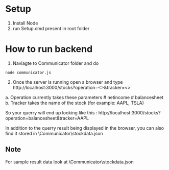 # Setup

1. Install Node 
2. run Setup.cmd present in root folder 

# How to run backend 

1. Naviagte to Communicator folder and do 
```
node communicator.js
```

2. Once the server is running open a browser and type http://localhost:3000/stocks?operation=<>&tracker=<>

a. Operation currently takes these parameters 
    # netincome
    # balancesheet
b. Tracker takes the name of the stock (for example: AAPL, TSLA) 


So your querry will end up looking like this : 
http://localhost:3000/stocks?operation=balancesheet&tracker=AAPL

In addition to the querry result being displayed in the browser, you can also find it stored in \Communicator\stockdata.json

## Note

For sample result data look at \Communicator\stockdata.json